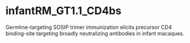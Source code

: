# infantRM_GT1.1_CD4bs
Germline-targeting SOSIP trimer immunization elicits precursor CD4 binding-site targeting broadly neutralizing antibodies in infant macaques. 
